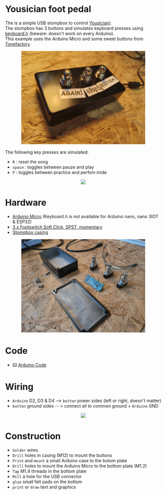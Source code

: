 # Yousician foot pedal

The is a simple USB stompbox to control [Yousician](https://yousician.com/)).   
The stompbox has 3 buttons and simulates keyboard presses using [keyboard.h](https://reference.arduino.cc/reference/en/language/functions/usb/keyboard/) (beware: doesn't work on every Arduino).   
This example uses the Arduino Micro and some sweet buttons from [Tonefactory](https://www.tonefactory.nl).   

<div align = center>
<img src="img/prototype.jpg" width="400"> 
</div>   


The following key presses are simulated:      
- `R` : reset the song
- `space` : toggles between pauze and play
- `P` : toggles between practice and perfom mide

<div align = center>
<img src="https://account.yousician.com/static/media/playmode.ae6d8b5b40b746a224dd.png" width="400"> 
</div>

# Hardware
- [Arduino Micro](https://store.arduino.cc/en-be/products/arduino-micro) (Keyboard.h is not available for Arduino nano, nano 3IOT & ESP32)
- [3 x Footswitch Soft Click, SPST, momentary](https://www.tonefactory.nl/footswitch-soft-click-spst-momentary)
- [Stompbox casing](https://www.tonefactory.nl/effect-behuizing-1590b-style-black)

<div align = center>
<img src="img/components.jpg" width="400"> 
</div>


# Code
* ⌨️ [Arduino Code](pedal.ino)

# Wiring
- `Arduino` D2, D3 & D4  --> `button` power sides (left or right, doesn't matter)
- `button` ground sides -- > connect all to common ground + `Arduino` GND

<div align = center>
<img src="img/wires.jpg" width="400"> 
</div>


# Construction
- `Solder` wires   
- `Drill` holes in casing (M12) to mount the buttons
- `Print` and `mount` a small Arduino case to the botom plate
- `Drill` holes to mount the Arduino Micro to the bottom plate (M1.2)
- `Tap` M1.4 threads in the bottom plate
- `Mill` a hole for the USB connector
- `glue` small felt pads on the bottom
- `print` or `draw` text and graphics


